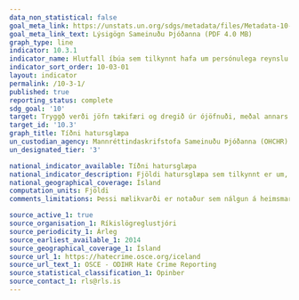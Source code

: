 ```yaml
---
data_non_statistical: false
goal_meta_link: https://unstats.un.org/sdgs/metadata/files/Metadata-10-03-01.pdf
goal_meta_link_text: Lýsigögn Sameinuðu Þjóðanna (PDF 4.0 MB)
graph_type: line
indicator: 10.3.1
indicator_name: Hlutfall íbúa sem tilkynnt hafa um persónulega reynslu af mismunun eða áreitni á síðastliðnum 12 mánuðum á grundvelli mismununar sem bönnuð eru samkvæmt alþjóðlegum mannréttindalögum.
indicator_sort_order: 10-03-01
layout: indicator
permalink: /10-3-1/
published: true
reporting_status: complete
sdg_goal: '10'
target: Tryggð verði jöfn tækifæri og dregið úr ójöfnuði, meðal annars með afnámi laga, breyttri stefnumótun og starfsháttum sem ala á mismunun, samhliða því að þrýsta á lagasetningu, stefnumótun og starfshætti sem styðja við markmiðið. 
target_id: '10.3'
graph_title: Tíðni hatursglæpa
un_custodian_agency: Mannréttindaskrifstofa Sameinuðu Þjóðanna (OHCHR)
un_designated_tier: '3'

national_indicator_available: Tíðni hatursglæpa
national_indicator_description: Fjöldi hatursglæpa sem tilkynnt er um, lögsótt og sakfellt fyrir, á hverju ári.
national_geographical_coverage: Ísland
computation_units: Fjöldi
comments_limitations: Þessi mælikvarði er notaður sem nálgun á heimsmarkmiðamælikvarða Sameinuðu Þjóðanna. Þar sem því má við komast er unnið að því að finna eða þróa íslensk gögn til að uppfylla forskrift Sameinuðu Þjóðanna. Þessi mælikvarði var fundinn í samstarfi við sérfræðinga á þessu sviði.

source_active_1: true
source_organisation_1: Ríkislögreglustjóri
source_periodicity_1: Árleg
source_earliest_available_1: 2014
source_geographical_coverage_1: Ísland
source_url_1: https://hatecrime.osce.org/iceland
source_url_text_1: OSCE - ODIHR Hate Crime Reporting
source_statistical_classification_1: Opinber
source_contact_1: rls@rls.is
---
```

